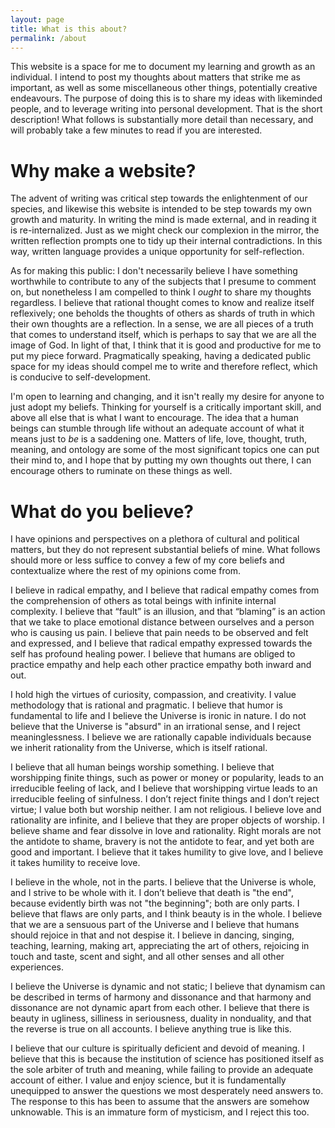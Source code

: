 ```yaml
---
layout: page
title: What is this about?
permalink: /about
---
```

This website is a space for me to document my learning and growth as an individual. I intend to post my thoughts about matters that strike me as important, as well as some miscellaneous other things, potentially creative endeavours. The purpose of doing this is to share my ideas with likeminded people, and to leverage writing into personal development. That is the short description! What follows is substantially more detail than necessary, and will probably take a few minutes to read if you are interested.
# Why make a website?
The advent of writing was critical step towards the enlightenment of our species, and likewise this website is intended to be step towards my own growth and maturity. In writing the mind is made external, and in reading it is re-internalized. Just as we might check our complexion in the mirror, the written reflection prompts one to tidy up their internal contradictions. In this way, written language provides a unique opportunity for self-reflection.

As for making this public: I don't necessarily believe I have something worthwhile to contribute to any of the subjects that I presume to comment on, but nonetheless I am compelled to think I *ought* to share my thoughts regardless. I believe that rational thought comes to know and realize itself reflexively; one beholds the thoughts of others as shards of truth in which their own thoughts are a reflection. In a sense, we are all pieces of a truth that comes to understand itself, which is perhaps to say that we are all the image of God. In light of that, I think that it is good and productive for me to put my piece forward. Pragmatically speaking, having a dedicated public space for my ideas should compel me to write and therefore reflect, which is conducive to self-development.

I'm open to learning and changing, and it isn't really my desire for anyone to just adopt my beliefs. Thinking for yourself is a critically important skill, and above all else that is what I want to encourage. The idea that a human beings can stumble through life without an adequate account of what it means just to *be* is a saddening one. Matters of life, love, thought, truth, meaning, and ontology are some of the most significant topics one can put their mind to, and I hope that by putting my own thoughts out there, I can encourage others to ruminate on these things as well.
# What do you believe?
I have opinions and perspectives on a plethora of cultural and political matters, but they do not represent substantial beliefs of mine. What follows should more or less suffice to convey a few of my core beliefs and contextualize where the rest of my opinions come from.

I believe in radical empathy, and I believe that radical empathy comes from the comprehension of others as total beings with infinite internal complexity. I believe that “fault” is an illusion, and that “blaming” is an action that we take to place emotional distance between ourselves and a person who is causing us pain. I believe that pain needs to be observed and felt and expressed, and I believe that radical empathy expressed towards the self has profound healing power. I believe that humans are obliged to practice empathy and help each other practice empathy both inward and out.

I hold high the virtues of curiosity, compassion, and creativity. I value methodology that is rational and pragmatic. I believe that humor is fundamental to life and I believe the Universe is ironic in nature. I do not believe that the Universe is "absurd" in an irrational sense, and I reject meaninglessness. I believe we are rationally capable individuals because we inherit rationality from the Universe, which is itself rational.

I believe that all human beings worship something. I believe that worshipping finite things, such as power or money or popularity, leads to an irreducible feeling of lack, and I believe that worshipping virtue leads to an irreducible feeling of sinfulness. I don’t reject finite things and I don’t reject virtue; I value both but worship neither. I am not religious. I believe love and rationality are infinite, and I believe that they are proper objects of worship. I believe shame and fear dissolve in love and rationality. Right morals are not the antidote to shame, bravery is not the antidote to fear, and yet both are good and important. I believe that it takes humility to give love, and I believe it takes humility to receive love.

I believe in the whole, not in the parts. I believe that the Universe is whole, and I strive to be whole with it. I don’t believe that death is "the end", because evidently birth was not "the beginning"; both are only parts. I believe that flaws are only parts, and I think beauty is in the whole. I believe that we are a sensuous part of the Universe and I believe that humans should rejoice in that and not despise it. I believe in dancing, singing, teaching, learning, making art, appreciating the art of others, rejoicing in touch and taste, scent and sight, and all other senses and all other experiences.

I believe the Universe is dynamic and not static; I believe that dynamism can be described in terms of harmony and dissonance and that harmony and dissonance are not dynamic apart from each other. I believe that there is beauty in ugliness, silliness in seriousness, duality in nonduality, and that the reverse is true on all accounts. I believe anything true is like this.

I believe that our culture is spiritually deficient and devoid of meaning. I believe that this is because the institution of science has positioned itself as the sole arbiter of truth and meaning, while failing to provide an adequate account of either. I value and enjoy science, but it is fundamentally unequipped to answer the questions we most desperately need answers to. The response to this has been to assume that the answers are somehow unknowable. This is an immature form of mysticism, and I reject this too.




